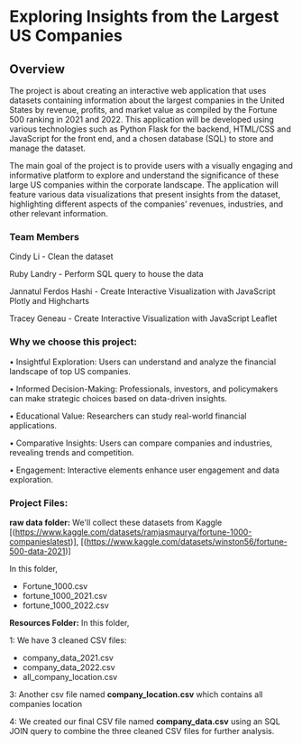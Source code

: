 # Exploring Insights from the Largest US Companies

## Overview
The project is about creating an interactive web application that uses  datasets containing information about the largest companies in the United States by revenue, profits, and market value as compiled by the Fortune 500 ranking in 2021 and 2022. This application will be developed using various technologies such as Python Flask for the backend, HTML/CSS and JavaScript for the front end, and a chosen database (SQL) to store and manage the dataset.

The main goal of the project is to provide users with a visually engaging and informative platform to explore and understand the significance of these large US companies within the corporate landscape. The application will feature various data visualizations that present insights from the dataset, highlighting different aspects of the companies' revenues, industries, and other relevant information.

### Team Members
Cindy Li - Clean the dataset

Ruby Landry - Perform SQL query to house the data

Jannatul Ferdos Hashi - Create Interactive Visualization with JavaScript Plotly and Highcharts

Tracey Geneau - Create Interactive Visualization with JavaScript Leaflet

### Why we choose this project: 
•	Insightful Exploration: Users can understand and analyze the financial landscape of top US companies.

•	Informed Decision-Making: Professionals, investors, and policymakers can make strategic choices based on data-driven insights.

•	Educational Value: Researchers can study real-world financial applications.

•	Comparative Insights: Users can compare companies and industries, revealing trends and competition.

•	Engagement: Interactive elements enhance user engagement and data exploration.

### Project Files:
**raw data folder:** We'll collect these datasets from Kaggle [(https://www.kaggle.com/datasets/ramjasmaurya/fortune-1000-companieslatest)], [(https://www.kaggle.com/datasets/winston56/fortune-500-data-2021)]

In this folder,
- Fortune_1000.csv
- fortune_1000_2021.csv
- fortune_1000_2022.csv

**Resources Folder:** In this folder,
 
1: We have 3 cleaned CSV files:

- company_data_2021.csv
- company_data_2022.csv
- all_company_location.csv

3: Another csv file named **company_location.csv** which contains all companies location  

4: We created our final CSV file named **company_data.csv** using an SQL JOIN query to combine the three cleaned CSV files for further analysis.

  
   



